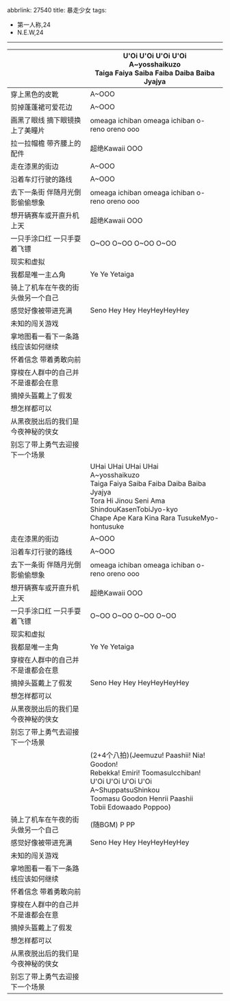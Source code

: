 abbrlink: 27540
title: 暴走少女
tags:
  - 第一人称,24
  - N.E.W,24
---
|      |U'Oi U'Oi U'Oi U'Oi<br>A~yosshaikuzo<br>Taiga Faiya Saiba Faiba Daiba Baiba Jyajya|
|--|--|
|穿上黑色的皮靴|A~OOO|
|剪掉蓬蓬裙可爱花边|A~OOO|
|画黑了眼线 摘下眼镜换上了美瞳片|omeaga ichiban omeaga ichiban o-reno oreno ooo|
|拉一拉帽檐 带齐腰上的配件|超绝Kawaii OOO|
|走在漆黑的街边|A~OOO|
|沿着车灯行驶的路线|A~OOO|
|去下一条街 伴随月光倒影偷偷想象|omeaga ichiban omeaga ichiban o-reno oreno ooo|
|想开辆赛车或开直升机上天|超绝Kawaii OOO|
|一只手涂口红 一只手耍着飞镖|O~OO O~OO O~OO O~OO|
|现实和虚拟|      |
|我都是唯一主△角|Ye Ye Yetaiga|
|骑上了机车在午夜的街头做另一个自己|      |
|感觉好像被带进充满|Seno Hey Hey HeyHeyHeyHey|
|未知的闯关游戏|      |
|拿地图看一看下一条路线应该如何继续|      |
|怀着信念 带着勇敢向前|      |
|穿梭在人群中的自己并不是谁都会在意|      |
|摘掉头盔戴上了假发|      |
|想怎样都可以|      |
|从黑夜脱出后的我们是今夜神秘的侠女|      |
|别忘了带上勇气去迎接下一个场景|      |
|      |UHai UHai UHai UHai<br>A~yosshaikuzo<br>Taiga Faiya Saiba Faiba Daiba Baiba Jyajya<br>Tora Hi Jinou Seni Ama ShindouKasenTobiJyo-kyo<br>Chape Ape Kara Kina Rara TusukeMyo-hontusuke|
|走在漆黑的街边|A~OOO|
|沿着车灯行驶的路线|A~OOO|
|去下一条街 伴随月光倒影偷偷想象|omeaga ichiban omeaga ichiban o-reno oreno ooo|
|想开辆赛车或开直升机上天|超绝Kawaii OOO|
|一只手涂口红 一只手耍着飞镖|O~OO O~OO O~OO O~OO|
|现实和虚拟|      |
|我都是唯一主角|Ye Ye Yetaiga|
|穿梭在人群中的自己并不是谁都会在意|      |
|摘掉头盔戴上了假发|Seno Hey Hey HeyHeyHeyHey|
|想怎样都可以|      |
|从黑夜脱出后的我们是今夜神秘的侠女|      |
|别忘了带上勇气去迎接下一个场景|      |
|      |(2+4个八拍)(Jeemuzu! Paashii! Nia! Goodon!<br>Rebekka! Emiri! ToomasuIcchiban!<br>U'Oi U'Oi U'Oi U'Oi<br>A~ShuppatsuShinkou<br>Toomasu Goodon Henrii Paashii<br>Tobii Edowaado Poppoo)|
|骑上了机车在午夜的街头做另一个自己|(随BGM) P PP|
|感觉好像被带进充满|Seno Hey Hey HeyHeyHeyHey|
|未知的闯关游戏|      |
|拿地图看一看下一条路线应该如何继续|      |
|怀着信念 带着勇敢向前|      |
|穿梭在人群中的自己并不是谁都会在意|      |
|摘掉头盔戴上了假发|      |
|想怎样都可以|      |
|从黑夜脱出后的我们是今夜神秘的侠女|      |
|别忘了带上勇气去迎接下一个场景|      |
